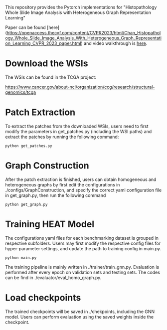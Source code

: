 This repository provides the Pytorch implementations for "Histopathology Whole Slide Image Analysis with Heterogeneous Graph Representation Learning"

Paper can be found [here] (https://openaccess.thecvf.com/content/CVPR2023/html/Chan_Histopathology_Whole_Slide_Image_Analysis_With_Heterogeneous_Graph_Representation_Learning_CVPR_2023_paper.html) and video walkthrough is [here](https://youtu.be/F47ureXZ7fo).

# Download the WSIs

The WSIs can be found in the TCGA project:

https://www.cancer.gov/about-nci/organization/ccg/research/structural-genomics/tcga

# Patch Extraction

To extract the patches from the downloaded WSIs, users need to first modify the parameters in get_patches.py (including the WSI paths) and extract the patches by running the following command:

``` 
python get_patches.py
```
# Graph Construction

After the patch extraction is finished, users can obtain homogeneous and heterogeneous graphs by first edit the configurations in ./configs/GraphConstruction, and specify the correct yaml configuration file in get_graph.py, then run the following command

```
python get_graph.py
```

# Training HEAT Model

The configurations yaml files for each benchmarking dataset is grouped in respective subfolders. Users may first modify the respective config files for hyper-parameter settings, and update the path to training config in main.py.

```
python main.py
```

The training pipeline is mainly written in ./trainer/train_gnn.py. Evaluation is performed after every epoch on validation sets and testing sets. The codes can be find in ./evaluator/eval_homo_graph.py.

# Load checkpoints

The trained checkpoints will be saved in ./chekpoints, including the GNN model. Users can perform evaluation using the saved weights inside the checkpoint.
